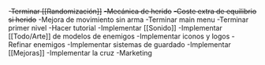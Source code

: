 
-~~Terminar [[Randomización]]~~
~~-Mecánica de herido~~
~~-Coste extra de equilibrio si herido~~
-Mejora de movimiento sin arma
-Terminar main menu
-Terminar primer nivel
-Hacer tutorial
-Implementar [[Sonido]]
-Implementar [[Todo/Arte]] de modelos de enemigos
-Implementar iconos y logos
-Refinar enemigos
-Implementar sistemas de guardado
-Implementar [[Mejoras]]
-Implementar la cruz
-Marketing